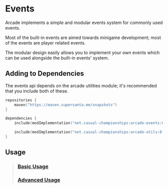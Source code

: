 # Events

Arcade implements a simple and modular events system for commonly used events.

Most of the built-in events are aimed towards minigame development; most of the 
events are player related events.

The modular design easily allows you to implement your own events which can be used
alongside the built-in events' system.

## Adding to Dependencies

The events api depends on the arcade utilities module; it's recommended that you
include both of these.

```kts
repositories {
    maven("https://maven.supersanta.me/snapshots")
}

dependencies {
    include(modImplementation("net.casual-championships:arcade-events:0.3.1-alpha.16+1.21.3")!!)

    include(modImplementation("net.casual-championships:arcade-utils:0.3.1-alpha.16+1.21.3")!!)
}
```

## Usage

> ### [Basic Usage](./basic-usage.md)
> ### [Advanced Usage](./advanced-usage.md)
